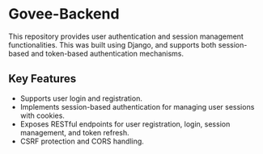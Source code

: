 # Govee-Backend

This repository provides user authentication and session management functionalities. This was built using Django, and supports both session-based and token-based authentication mechanisms.

## Key Features
* Supports user login and registration.
* Implements session-based authentication for managing user sessions with cookies.
* Exposes RESTful endpoints for user registration, login, session management, and token refresh.
* CSRF protection and CORS handling.

